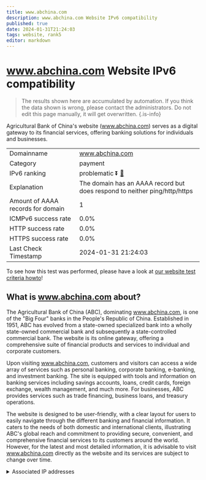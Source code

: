 ```yaml
---
title: www.abchina.com
description: www.abchina.com Website IPv6 compatibility
published: true
date: 2024-01-31T21:24:03
tags: website, rank5
editor: markdown
---
```


# www.abchina.com Website IPv6 compatibility

> The results shown here are accumulated by automation. If you think the data shown is wrong, please contact the administrators. 
> Do not edit this page manually, it will get overwritten.
{.is-info}

Agricultural Bank of China's website (www.abchina.com) serves as a digital gateway to its financial services, offering banking solutions for individuals and businesses.


|   |   |
| - | - |
| Domainname | www.abchina.com
| Category | payment |
| IPv6 ranking | problematic :arrow_double_down: [🔗](/howto/ranking) |
| Explanation | The domain has an AAAA record but does respond to neither ping/http/https |
| Amount of AAAA records for domain | 1 |
| ICMPv6 success rate | 0.0%|
| HTTP success rate | 0.0% |
| HTTPS success rate | 0.0% |
| Last Check Timestamp | 2024-01-31 21:24:03 |

To see how this test was performed, please have a look at [our website test criteria howto](/howto/testcriteria/website)!


## What is www.abchina.com about?
The Agricultural Bank of China (ABC), dominating www.abchina.com, is one of the "Big Four" banks in the People's Republic of China. Established in 1951, ABC has evolved from a state-owned specialized bank into a wholly state-owned commercial bank and subsequently a state-controlled commercial bank. The website is its online gateway, offering a comprehensive suite of financial products and services to individual and corporate customers.

Upon visiting www.abchina.com, customers and visitors can access a wide array of services such as personal banking, corporate banking, e-banking, and investment banking. The site is equipped with tools and information on banking services including savings accounts, loans, credit cards, foreign exchange, wealth management, and much more. For businesses, ABC provides services such as trade financing, business loans, and treasury operations.

The website is designed to be user-friendly, with a clear layout for users to easily navigate through the different banking and financial information. It caters to the needs of both domestic and international clients, illustrating ABC's global reach and commitment to providing secure, convenient, and comprehensive financial services to its customers around the world. However, for the latest and most detailed information, it is advisable to visit www.abchina.com directly as the website and its services are subject to change over time.



<details>
<summary>Associated IP addresses</summary>

2408:8026:400:e::7001:1

</details>
